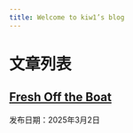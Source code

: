 ```yaml
---
title: Welcome to kiw1’s blog
---
```

# 文章列表

## [Fresh Off the Boat](/2025-3-2-fresh-off-the-boat.md)  
发布日期：2025年3月2日  
